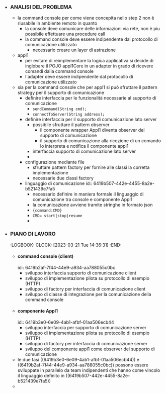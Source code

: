 - ### ANALISI DEL PROBLEMA
	- la command console per come viene concepita nello step 2 non è riusabile in ambiente remoto in quanto
		- la console deve comunicare delle informazioni via rete, non è piu possibile effettuare una procedure call
		- la command console deve essere indipendente dal protocollo di comunicazione utilizzato
			- necessario creare un layer di astrazione
	- appl1
		- per evitare di reimplementare la logica applicativa si decide di inglobare il POJO appl1Core in un adapter in grado di ricevere comandi dalla command console
		- l'adapter deve essere indipendente dal protocollo di comunicazione utilizzato
	- sia per la command console che per appl1 si può sfruttare il pattern strategy per il supporto di comunicazione
		- definire interfaccia per le funzionalità necessarie al supporto di comunicazione
			- `sendCommand(String cmd);`
			- `connectToServer(String address);`
		- definire interfaccia per il supporto di comunicazione lato server
			- possibile sfruttare il pattern observer
				- il componente wrapper Appl1 diventa observer del supporto di comunicazione
				- il supporto di comunicazione alla ricezione di un comando lo interpreta e notifica il componente appl1
			- interfaccia supporto di comunicazione lato server
			-
		- configurazione mediante file
			- sfruttare pattern factory per fornire alle classi la corretta implementazione
			- necessarie due classi factory
		- linguaggio di comunicazione
		  id:: 6419b507-442e-4455-8a2e-b521439e7fa5
			- necessario definire in maniera formale il linguaggio di comunicazione tra console e componente Appl1
			- la comunicazione avviene tramite stringhe in formato json
			- `{command:CMD}`
			- `CMD= start|stop|resume`
			-
- ### PIANO DI LAVORO
  :LOGBOOK:
  CLOCK: [2023-03-21 Tue 14:36:31]
  :END:
	- #### command console (client)
	  id:: 6419b2af-7f44-44e9-a934-aa788055c0bc
		- sviluppo interfaccia supporto di comunicazione client
		- sviluppo di implementazione pilota su protocollo di esempio (HTTP)
		- sviluppo di factory per interfaccia di comunicazione client
		- sviluppo di classe di integrazione per la comunicazione della command console
	- #### componente Appl1
	  id:: 6419b3e0-6e09-4ab1-afbf-01aa506ecb44
		- sviluppo interfaccia per supporto di comunicazione server
		- sviluppo di implementazione pilota su protocollo di esempio (HTTP)
		- sviluppo di factory per interfaccia di comunicazione server
		- sviluppo del componente appl1 come observer del supporto di comunicazione
	- le due fasi ((6419b3e0-6e09-4ab1-afbf-01aa506ecb44)) e ((6419b2af-7f44-44e9-a934-aa788055c0bc)) possono essere sviluppate in parallelo da team indipendenti che hanno come vincolo il linguaggio definito in ((6419b507-442e-4455-8a2e-b521439e7fa5))
	-